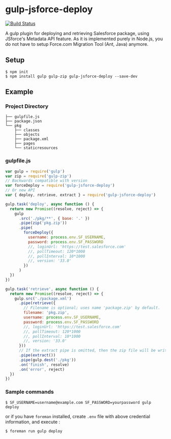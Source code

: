 # gulp-jsforce-deploy

[![Build Status](https://travis-ci.org/jsforce/gulp-jsforce-deploy.svg?branch=master)](https://travis-ci.org/jsforce/gulp-jsforce-deploy)

A gulp plugin for deploying and retrieving Salesforce package, using JSforce's Metadata API feature.
As it is implemented purely in Node.js, you do not have to setup Force.com Migration Tool (Ant, Java) anymore.

## Setup

```
$ npm init
$ npm install gulp gulp-zip gulp-jsforce-deploy --save-dev
```

## Example

### Project Directory

```
├── gulpfile.js
├── package.json
└── pkg
    ├── classes
    ├── objects
    ├── package.xml
    ├── pages
    └── staticresources
```

### gulpfile.js

```javascript
var gulp = require('gulp')
var zip = require('gulp-zip')
// Backwards compatible with version
var forceDeploy = require('gulp-jsforce-deploy')
// Or new API
var { deploy, retrieve, extract } = require('gulp-jsforce-deploy')

gulp.task('deploy', async function () {
  return new Promise((resolve, reject) => {
    gulp
      .src('./pkg/**', { base: '.' })
      .pipe(zip('pkg.zip'))
      .pipe(
        forceDeploy({
          username: process.env.SF_USERNAME,
          password: process.env.SF_PASSWORD
          //, loginUrl: 'https://test.salesforce.com'
          //, pollTimeout: 120*1000
          //, pollInterval: 10*1000
          //, version: '33.0'
        })
      )
  })
})

gulp.task('retrieve', async function () {
  return new Promise((resolve, reject) => {
    gulp.src('./package.xml')
      .pipe(retrieve({
        // Filename is optional; uses name 'package.zip' by default.
        filename: 'pkg.zip',
        username: process.env.SF_USERNAME,
        password: process.env.SF_PASSWORD
        //, loginUrl: 'https://test.salesforce.com'
        //, pollTimeout: 120*1000
        //, pollInterval: 10*1000
        //, version: '33.0'
      }))
      // If the extract pipe is omitted, then the zip file will be written to the destination.
      .pipe(extract())
      .pipe(gulp.dest('./pkg'))
      .on('finish', resolve)
      .on('error', reject)
  })
})
```

### Sample commands

```
$ SF_USERNAME=username@example.com SF_PASSWORD=yourpassword gulp deploy
```

or if you have `foreman` installed, create `.env` file with above credential information, and execute :

```
$ foreman run gulp deploy
```
